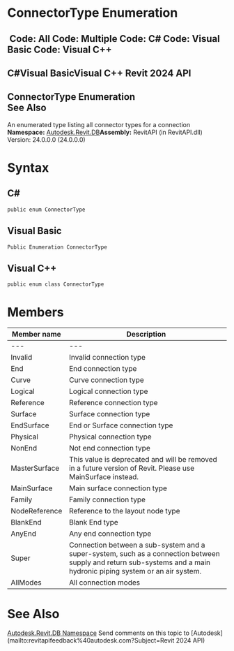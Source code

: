 # ConnectorType Enumeration

﻿
 Code: All Code: Multiple Code: C# Code: Visual Basic Code: Visual C++   
---  
C#Visual BasicVisual C++
Revit 2024 API  
---  
ConnectorType Enumeration  
See Also  
---  
An enumerated type listing all connector types for a connection 
**Namespace:** [Autodesk.Revit.DB](87546ba7-461b-c646-cbb1-2cb8f5bff8b2.md "Autodesk.Revit.DB Namespace")**Assembly:** RevitAPI (in RevitAPI.dll) Version: 24.0.0.0 (24.0.0.0)
# Syntax
C#  
---  
```text
public enum ConnectorType
```
  
Visual Basic  
---  
```text
Public Enumeration ConnectorType
```
  
Visual C++  
---  
```text
public enum class ConnectorType
```
  
# Members
| Member name | Description |
| --- | --- |
| --- | --- |
| Invalid | Invalid connection type |
| End | End connection type |
| Curve | Curve connection type |
| Logical | Logical connection type |
| Reference | Reference connection type |
| Surface | Surface connection type |
| EndSurface | End or Surface connection type |
| Physical | Physical connection type |
| NonEnd | Not end connection type |
| MasterSurface | This value is deprecated and will be removed in a future version of Revit. Please use MainSurface instead. |
| MainSurface | Main surface connection type |
| Family | Family connection type |
| NodeReference | Reference to the layout node type |
| BlankEnd | Blank End type |
| AnyEnd | Any end connection type |
| Super | Connection between a sub-system and a super-system, such as a connection between supply and return sub-systems and a main hydronic piping system or an air system. |
| AllModes | All connection modes |

# See Also
[Autodesk.Revit.DB Namespace](87546ba7-461b-c646-cbb1-2cb8f5bff8b2.md "Autodesk.Revit.DB Namespace")
Send comments on this topic to [Autodesk](mailto:revitapifeedback%40autodesk.com?Subject=Revit 2024 API)